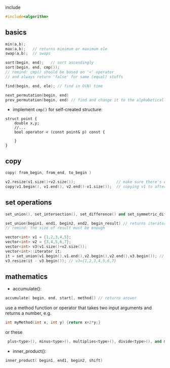 include

```cpp
#include<algorithm>
```

## basics

```cpp
min(a,b);
max(a,b);   // returns minimum or maximum ele
swap(a,b);  // swaps

sort(begin, end);   // sort ascendingly
sort(begin, end, cmp());
// remind: cmp() should be based on '<' operator
// and always return 'false' for same (equal) stuffs

find(begin, end, ele); // find in O(N) time

next_permutation(begin, end)
prev_permutation(begin, end) // find and change it to the alphabetically next or previous permutation of the interval
```

* implement `cmp()` for self-created structure:

```
struct point {
    double x,y;
    //...
    bool operator < (const point& p) const {
        
    }
}
```

## copy

```cpp
copy( from_begin, from_end, to_begin )

v2.resize(v1.size()+v2.size());                  // make sure there's enough space
copy(v1.begin(), v1.end(), v2.end()-v1.size());  // copying v1 to after elements of v2
```

## set operations

```cpp
set_union(), set_intersection(), set_difference() and set_symmetric_difference()

set_union(begin1, end1, begin2, end2, begin_result) // returns iterator point to the last ele in result
// remind: the size of result must be enough

vector<int> v1 = {1,2,3,4,5};
vector<int> v2 = {3,4,5,6,7};
vector<int> v3(v1.size()+v2.size());
vector<int>::iterator it;
it = set_union(v1.begin(),v1.end(),v2.begin(),v2.end(),v3.begin()); // v3={1,2,3,4,5,6,7,?,?,?}
v3.resize(it - v3.begin()); // v3={1,2,3,4,5,6,7}
```

## mathematics

* accumulate\(\):

```cpp
accumulate( begin, end, start[, method]) // returns answer
```

use a method function or operator that takes two input arguments and returns a number, e.g.

```cpp
int myMethod(int x, int y) {return x+2*y;}
```

or these

```cpp
 plus<type>(), minus<type>(), multiplies<type>(), divide<type>(), and modulus<type>()
```

* inner\_product\(\):

```cpp
inner_product( begin1, end1, begin2, shift)
```




